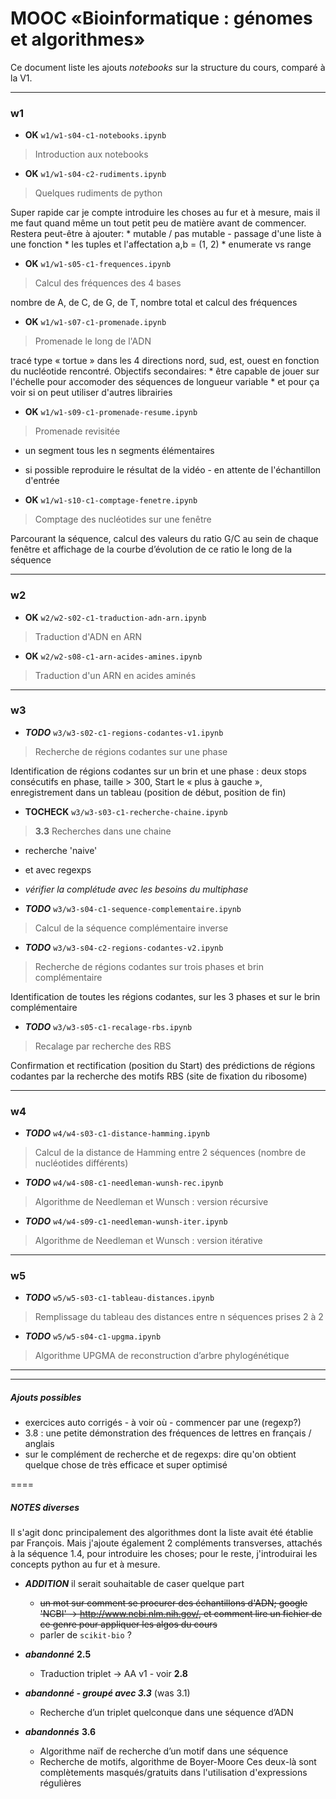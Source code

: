# MOOC «Bioinformatique : génomes et algorithmes»

Ce document liste les ajouts *notebooks* sur la structure du cours, comparé à la V1.

****
### w1

* **OK** `w1/w1-s04-c1-notebooks.ipynb`
> Introduction aux notebooks
 
* **OK** `w1/w1-s04-c2-rudiments.ipynb` 
> Quelques rudiments de python

  Super rapide car je compte introduire les choses au fur et à mesure, mais il me faut quand même un tout petit peu de matière avant de commencer. Restera peut-être à ajouter:
    * mutable / pas mutable - passage d'une liste à une fonction
    * les tuples et l'affectation a,b = (1, 2)
    * enumerate vs range

* **OK** `w1/w1-s05-c1-frequences.ipynb` 
> Calcul des fréquences des 4 bases

  nombre de A, de C, de G, de T, nombre total et calcul des fréquences

* **OK** `w1/w1-s07-c1-promenade.ipynb` 
> Promenade le long de l'ADN

  tracé type « tortue » dans les 4 directions nord, sud, est, ouest en fonction du nucléotide rencontré. Objectifs secondaires:
    * être capable de jouer sur l'échelle pour accomoder des séquences de longueur variable
    * et pour ça voir si on peut utiliser d'autres librairies

* **OK** `w1/w1-s09-c1-promenade-resume.ipynb` 
> Promenade revisitée
  * un segment tous les n segments élémentaires
  * si possible reproduire le résultat de la vidéo - en attente de l'échantillon d'entrée

* **OK** `w1/w1-s10-c1-comptage-fenetre.ipynb`
> Comptage des nucléotides sur une fenêtre

  Parcourant la séquence, calcul des valeurs du ratio G/C au sein de chaque fenêtre et affichage de la courbe d’évolution de ce ratio le long de la séquence

****
### w2

* **OK** `w2/w2-s02-c1-traduction-adn-arn.ipynb`
> Traduction d'ADN en ARN

* **OK** `w2/w2-s08-c1-arn-acides-amines.ipynb`
> Traduction d'un ARN en acides aminés

****
### w3

* ***TODO*** `w3/w3-s02-c1-regions-codantes-v1.ipynb`
> Recherche de régions codantes sur une phase

  Identification de régions codantes sur un brin et une phase : deux stops consécutifs en phase, taille > 300, Start le « plus à gauche », enregistrement dans un tableau (position de début, position de fin)

* **TOCHECK** `w3/w3-s03-c1-recherche-chaine.ipynb`
> **3.3** Recherches dans une chaine

  * recherche 'naive' 
  * et avec regexps
  * *vérifier la complétude avec les besoins du multiphase*

* ***TODO*** `w3/w3-s04-c1-sequence-complementaire.ipynb`
> Calcul de la séquence complémentaire inverse

* ***TODO*** `w3/w3-s04-c2-regions-codantes-v2.ipynb` 
> Recherche de régions codantes sur trois phases et brin complémentaire

  Identification de toutes les régions codantes, sur les 3 phases et sur le brin complémentaire

* ***TODO*** `w3/w3-s05-c1-recalage-rbs.ipynb`
> Recalage par recherche des RBS
 
  Confirmation et rectification (position du Start) des prédictions de régions codantes par la recherche des motifs RBS (site de fixation du ribosome)

****
### w4

* ***TODO*** `w4/w4-s03-c1-distance-hamming.ipynb`
> Calcul de la distance de Hamming entre 2 séquences (nombre de nucléotides différents)

* ***TODO*** `w4/w4-s08-c1-needleman-wunsh-rec.ipynb`
> Algorithme de Needleman et Wunsch : version récursive

* ***TODO*** `w4/w4-s09-c1-needleman-wunsh-iter.ipynb`
> Algorithme de Needleman et Wunsch : version itérative

****
### w5

* ***TODO*** `w5/w5-s03-c1-tableau-distances.ipynb`
> Remplissage du tableau des distances entre n séquences prises 2 à 2

* ***TODO*** `w5/w5-s04-c1-upgma.ipynb`
> Algorithme UPGMA de reconstruction d’arbre phylogénétique

****

****
##### Ajouts possibles

* exercices auto corrigés - à voir où - commencer par une (regexp?)
* 3.8 : une petite démonstration des fréquences de lettres en français / anglais
* sur le complément de recherche et de regexps: dire qu'on obtient quelque chose de très efficace et super optimisé

====
##### NOTES diverses


Il s'agit donc principalement des algorithmes dont la liste avait été établie par François. Mais j'ajoute également 2 compléments transverses, attachés à la séquence 1.4, pour introduire les choses; pour le reste, j'introduirai les concepts python au fur et à mesure.

* ***ADDITION*** il serait souhaitable de caser quelque part 

  * ~~un mot sur comment se procurer des échantillons d'ADN; google 'NCBI' -> http://www.ncbi.nlm.nih.gov/, et comment lire un fichier de ce genre pour appliquer les algos du cours~~
  * parler de `scikit-bio` ?

* ***abandonné*** **2.5** 
  * Traduction triplet -> AA v1 - voir **2.8**

* ***abandonné - groupé avec 3.3*** (was 3.1) 
  * Recherche d’un triplet quelconque dans une séquence d’ADN

* ***abandonnés*** **3.6** 
  * Algorithme naïf de recherche d’un motif dans une séquence
  * Recherche de motifs, algorithme de Boyer-Moore
  Ces deux-là sont complètements masqués/gratuits dans l'utilisation d'expressions régulières



